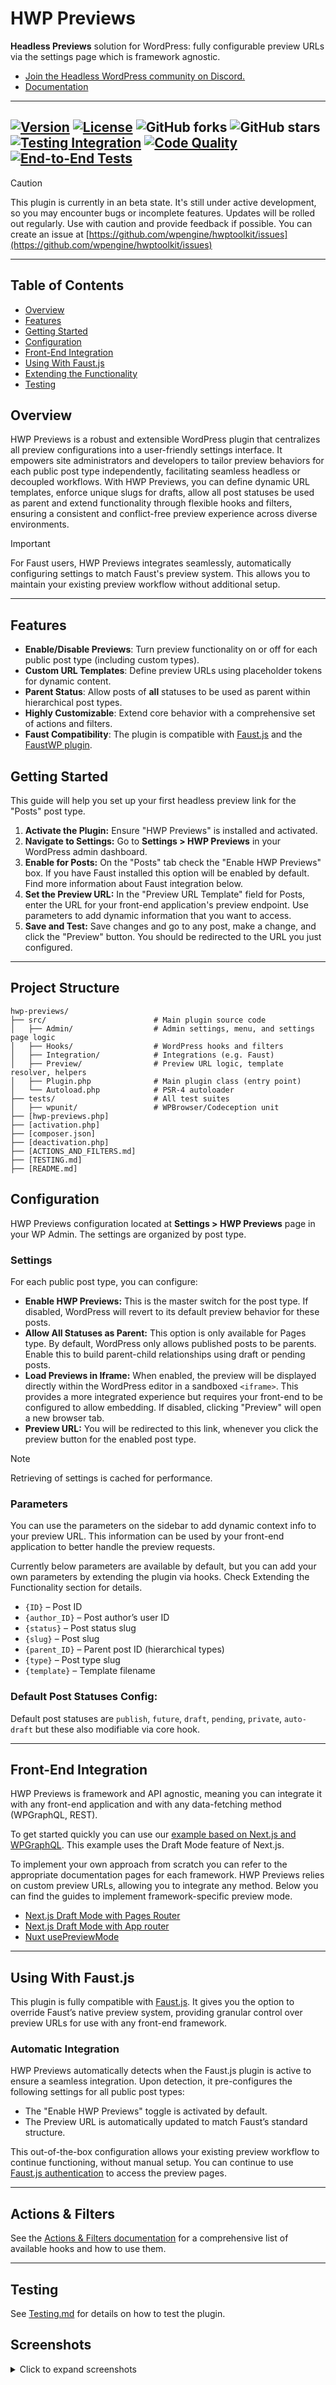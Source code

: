 # HWP Previews

**Headless Previews** solution for WordPress: fully configurable preview URLs via the settings page which is framework agnostic.

* [Join the Headless WordPress community on Discord.](https://discord.gg/headless-wordpress-836253505944813629)
* [Documentation](#getting-started)


-----

[![Version](https://img.shields.io/badge/version-0.0.1-beta)]()
[![License](https://img.shields.io/badge/license-GPLv2%2B-green)]()
![GitHub forks](https://img.shields.io/github/forks/wpengine/hwptoolkit?style=social)
![GitHub stars](https://img.shields.io/github/stars/wpengine/hwptoolkit?style=social)
[![Testing Integration](https://img.shields.io/github/check-runs/wpengine/hwptoolkit/main?checkName=hwp-previews%20codeception%20tests&label=Automated%20Tests)](https://github.com/wpengine/hwptoolkit/actions)
[![Code Quality](https://img.shields.io/github/check-runs/wpengine/hwptoolkit/main?checkName=hwp-previews%20php%20code%20quality%20checks&label=Code%20Quality%20Checks)](https://github.com/wpengine/hwptoolkit/actions)
[![End-to-End Tests](https://github.com/wpengine/hwptoolkit/workflows/End-to-End%20Tests/badge.svg)](https://github.com/wpengine/hwptoolkit/actions?query=workflow%3A%22End-to-End+Tests%22)
-----



> [!CAUTION]
> This plugin is currently in an beta state. It's still under active development, so you may encounter bugs or incomplete features. Updates will be rolled out regularly. Use with caution and provide feedback if possible. You can create an issue at [https://github.com/wpengine/hwptoolkit/issues](https://github.com/wpengine/hwptoolkit/issues)

---

## Table of Contents

- [Overview](#overview)
- [Features](#features)
- [Getting Started](#getting-started)
- [Configuration](#configuration)
- [Front-End Integration](#front-end-integration)
- [Using With Faust.js](#using-with-faustjs)
- [Extending the Functionality](#extending-the-functionality)
- [Testing](#testing)

## Overview

HWP Previews is a robust and extensible WordPress plugin that centralizes all preview configurations into a user-friendly settings interface.
It empowers site administrators and developers to tailor preview behaviors for each public post type independently, facilitating seamless headless or decoupled workflows.
With HWP Previews, you can define dynamic URL templates, enforce unique slugs for drafts, allow all post statuses be used as parent and extend functionality through flexible hooks and filters, ensuring a consistent and conflict-free preview experience across diverse environments.



>[!IMPORTANT]
> For Faust users, HWP Previews integrates seamlessly, automatically configuring settings to match Faust's preview system. This allows you to maintain your existing preview workflow without additional setup.

---

## Features

- **Enable/Disable Previews**: Turn preview functionality on or off for each public post type (including custom types).
- **Custom URL Templates**: Define preview URLs using placeholder tokens for dynamic content.
- **Parent Status**: Allow posts of **all** statuses to be used as parent within hierarchical post types.
- **Highly Customizable**: Extend core behavior with a comprehensive set of actions and filters.
- **Faust Compatibility**: The plugin is compatible with [Faust.js](https://faustjs.org/) and the [FaustWP plugin](https://github.com/wpengine/faustjs/tree/canary/plugins/faustwp).


## Getting Started

This guide will help you set up your first headless preview link for the "Posts" post type.

1.  **Activate the Plugin:** Ensure "HWP Previews" is installed and activated.
2.  **Navigate to Settings:** Go to **Settings > HWP Previews** in your WordPress admin dashboard.
3.  **Enable for Posts:** On the "Posts" tab check the "Enable HWP Previews" box. If you have Faust installed this option will be enabled by default. Find more information about Faust integration below.
4.  **Set the Preview URL:** In the "Preview URL Template" field for Posts, enter the URL for your front-end application's preview endpoint. Use parameters to add dynamic information that you want to access.
5.  **Save and Test:** Save changes and go to any post, make a change, and click the "Preview" button. You should be redirected to the URL you just configured.

---

## Project Structure

```text
hwp-previews/
├── src/                        # Main plugin source code
│   ├── Admin/                  # Admin settings, menu, and settings page logic
│   ├── Hooks/                  # WordPress hooks and filters
│   ├── Integration/            # Integrations (e.g. Faust)
│   ├── Preview/                # Preview URL logic, template resolver, helpers
│   ├── Plugin.php              # Main plugin class (entry point)
│   └── Autoload.php            # PSR-4 autoloader
├── tests/                      # All test suites
│   ├── wpunit/                 # WPBrowser/Codeception unit 
├── [hwp-previews.php]
├── [activation.php]
├── [composer.json]
├── [deactivation.php]
├── [ACTIONS_AND_FILTERS.md]
├── [TESTING.md]
├── [README.md]
```

## Configuration

HWP Previews configuration located at **Settings > HWP Previews** page in your WP Admin. The settings are organized by post type.

### Settings

For each public post type, you can configure:

- **Enable HWP Previews:** This is the master switch for the post type. If disabled, WordPress will revert to its default preview behavior for these posts.
- **Allow All Statuses as Parent:** This option is only available for Pages type. By default, WordPress only allows published posts to be parents. Enable this to build parent-child relationships using draft or pending posts.
- **Load Previews in Iframe:** When enabled, the preview will be displayed directly within the WordPress editor in a sandboxed `<iframe>`. This provides a more integrated experience but requires your front-end to be configured to allow embedding. If disabled, clicking "Preview" will open a new browser tab.
- **Preview URL:** You will be redirected to this link, whenever you click the preview button for the enabled post type.

> [!NOTE]  
> Retrieving of settings is cached for performance.

### Parameters

You can use the parameters on the sidebar to add dynamic context info to your preview URL. This information can be used by your front-end application to better handle the preview requests.

Currently below parameters are available by default, but you can add your own parameters by extending the plugin via hooks. Check Extending the Functionality section for details.

- `{ID}` – Post ID
- `{author_ID}` – Post author’s user ID
- `{status}` – Post status slug
- `{slug}` – Post slug
- `{parent_ID}` – Parent post ID (hierarchical types)
- `{type}` – Post type slug
- `{template}` – Template filename

### Default Post Statuses Config:

Default post statuses are `publish`, `future`, `draft`, `pending`, `private`, `auto-draft` but these also modifiable via core hook.

---

## Front-End Integration

HWP Previews is framework and API agnostic, meaning you can integrate it with any front-end application and with any data-fetching method (WPGraphQL, REST).

To get started quickly you can use our [example based on Next.js and WPGraphQL](https://github.com/wpengine/hwptoolkit/tree/main/examples/next/hwp-preview-wpgraphql). This example uses the Draft Mode feature of Next.js.

To implement your own approach from scratch you can refer to the appropriate documentation pages for each framework. HWP Previews relies on custom preview URLs, allowing you to integrate any method. Below you can find the guides to implement framework-specific preview mode.

- [Next.js Draft Mode with Pages Router](https://nextjs.org/docs/pages/guides/draft-mode)
- [Next.js Draft Mode with App router](https://nextjs.org/docs/app/guides/draft-mode)
- [Nuxt usePreviewMode](https://nuxt.com/docs/api/composables/use-preview-mode)

---

## Using With Faust.js

This plugin is fully compatible with [Faust.js](https://faustjs.org/). It gives you the option to override Faust’s native preview system, providing granular control over preview URLs for use with any front-end framework.

### Automatic Integration

HWP Previews automatically detects when the Faust.js plugin is active to ensure a seamless integration. Upon detection, it pre-configures the following settings for all public post types:

- The "Enable HWP Previews" toggle is activated by default.
- The Preview URL is automatically updated to match Faust’s standard structure.

This out-of-the-box configuration allows your existing preview workflow to continue functioning, without manual setup. You can continue to use [Faust.js authentication](https://faustjs.org/docs/how-to/authentication/) to access the preview pages.

---

## Actions & Filters

See the [Actions & Filters documentation](ACTIONS_AND_FILTERS.md) for a comprehensive list of available hooks and how to use them.

---

## Testing

See [Testing.md](TESTING.md) for details on how to test the plugin.

## Screenshots

<details>
<summary>Click to expand screenshots</summary>

![Custom Post Type Preview](./screenshots/settings_page.png)
*Preview settings page.*

![Custom Post Type Preview](./screenshots/cpt_preview.png)
*Preview settings for a custom post type.*

![Post Preview](./screenshots/post_preview.png)
*Preview button in the WordPress editor.*

![Post Preview in Iframe](./screenshots/post_preview_iframe.png)
*Preview loaded inside the WordPress editor using an iframe.*

![Preview Token](./screenshots/preview_token.png)
*Preview token parameter for secure preview URLs.*

![App Password](./screenshots/app_password.png)
*App password setup for authentication.*
</details>
